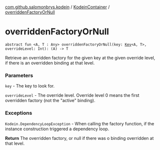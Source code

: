 [com.github.salomonbrys.kodein](../index.md) / [KodeinContainer](index.md) / [overriddenFactoryOrNull](.)

# overriddenFactoryOrNull

`abstract fun <A, T : Any> overriddenFactoryOrNull(key: `[`Key`](../-kodein/-key/index.md)`<A, T>, overrideLevel: Int): (A) -> T`

Retrieve an overridden factory for the given key at the given override level, if there is an overridden binding at that level.

### Parameters

`key` - The key to look for.

`overrideLevel` - The override level.
    Override level 0 means the first overridden factory (not the "active" binding).

### Exceptions

`Kodein.DependencyLoopException` - When calling the factory function, if the instance construction triggered a dependency loop.

**Return**
The overridden factory, or null if there was o binding overridden at that level.


